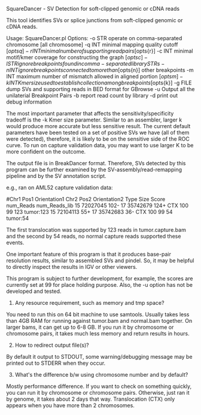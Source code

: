 SquareDancer - SV Detection for soft-clipped genomic or cDNA reads

This tool identifies SVs or splice junctions from soft-clipped genomic or cDNA reads.


Usage:   SquareDancer.pl <bams>
 Options:
         -o STR   operate on comma-separated chromosome [all chromosome]
         -q INT   minimal mapping quality cutoff [$opts{q}]
         -r INT   minimal number of supporting read pairs [$opts{r}]
         -c INT   minimal motif/kmer coverage for constructing the graph [$opts{c}]
         -l STR   ignore breakpoints found in comma-separated library STRs
         -n INT   ignore breakpoints connected to more than [$opts{n}] other breakpoints
         -m INT   maximum number of mismatch allowed in aligned portion [$opts{m}]
         -k INT   Kmer size used to establish collection among breakpoints [$opts{k}]
         -g FILE   dump SVs and supporting reads in BED format for GBrowse
         -u       Output all the unilaterial Breakpoint Pairs
         -b       report read count by library
         -d       print out debug information

  The most important parameter that affects the sensitivity/specificity tradeoff is the -k Kmer size parameter.  Similar to an assembler, larger k would produce more accurate but less sensitive result.  The current default parameters have been tested on a set of positive SVs we have (all of them were detected), therefore, it is likely to be on the sensitive side of the ROC curve.  To run on capture validation data, you may want to use larger K to be more confident on the outcome.

  The output file is in BreakDancer format.  Therefore, SVs detected by this program can be further examined by the SV-assembly/read-remapping pipeline and by the SV annotation script.

e.g., ran on AML52 capture validation data:

 #Chr1   Pos1    Orientation1    Chr2    Pos2    Orientation2    Type    Size    Score   num_Reads       num_Reads_lib
 15      72027045        102-    17      35742679        124+    CTX     100     99      123     tumor:123
 15      72104113        55+     17      35742683        36-     CTX     100     99      54      tumor:54

The first translocation was supported by 123 reads in tumor.capture.bam and the second by 54 reads, no normal capture reads supported these events.

One important feature of this program is that it produces base-pair resolution results, similar to assembled SVs and pindel. So, it may be helpful to directly inspect the results in IGV or other viewers.

This program is subject to further development, for example, the scores are currently set at 99 for place holding purpose. Also, the -u option has not be developed and tested.

1. Any resource requirement, such as memory and tmp space?

You need to run this on 64 bit machine to use samtools. Usually takes less than 4GB RAM for running against tumor.bam and normal.bam together. On larger bams, it can get up to 6-8 GB. If you run it by chromosome or chromosome pairs, it takes much less memory and return results in hours.

2. How to redirect output file(s)?

By default it output to STDOUT, some warning/debugging message may be printed out to STDERR when they occur.

3. What's the difference b/w using chromosome number and by default?

Mostly performance difference. If you want to check on something quickly, you can run it by chromosome or chromosome pairs. Otherwise, just ran it by genome, it takes about 2 days that way. Translocation (CTX) only appears when you have more than 2 chromosomes.



